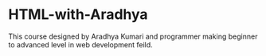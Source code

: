 # HTML-with-Aradhya
This course designed by Aradhya Kumari and programmer making beginner to advanced level in web development feild.
